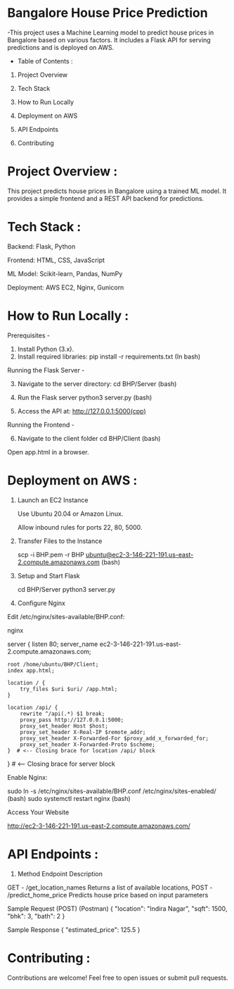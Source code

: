 # Bangalore House Price Prediction
-This project uses a Machine Learning model to predict house prices in Bangalore based on various factors. It includes a Flask API for serving predictions and is deployed on AWS.

* Table of Contents :
1) Project Overview

2) Tech Stack

3) How to Run Locally

4) Deployment on AWS

5) API Endpoints

6) Contributing

# Project Overview :
This project predicts house prices in Bangalore using a trained ML model. It provides a simple frontend and a REST API backend for predictions.

# Tech Stack :
Backend: Flask, Python

Frontend: HTML, CSS, JavaScript

ML Model: Scikit-learn, Pandas, NumPy

Deployment: AWS EC2, Nginx, Gunicorn

# How to Run Locally :
  
Prerequisites -

1) Install Python (3.x).
2) Install required libraries:
pip install -r requirements.txt (In bash)

Running the Flask Server - 

3) Navigate to the server directory:
cd BHP/Server (bash)

4) Run the Flask server
python3 server.py (bash)

5) Access the API at:
http://127.0.0.1:5000(cpp)

Running the Frontend -

6) Navigate to the client folder
cd BHP/Client (bash)

Open app.html in a browser.

# Deployment on AWS :
  
1) Launch an EC2 Instance

    Use Ubuntu 20.04 or Amazon Linux.

    Allow inbound rules for ports 22, 80, 5000.

2) Transfer Files to the Instance

    scp -i BHP.pem -r BHP ubuntu@ec2-3-146-221-191.us-east-2.compute.amazonaws.com (bash)

3) Setup and Start Flask

    cd BHP/Server
    python3 server.py
  
4) Configure Nginx

  Edit /etc/nginx/sites-available/BHP.conf:

nginx

server {
    listen 80;
    server_name ec2-3-146-221-191.us-east-2.compute.amazonaws.com;

    root /home/ubuntu/BHP/Client;
    index app.html;

    location / {
        try_files $uri $uri/ /app.html;
    }

    location /api/ {
        rewrite ^/api(.*) $1 break;
        proxy_pass http://127.0.0.1:5000;
        proxy_set_header Host $host;
        proxy_set_header X-Real-IP $remote_addr;
        proxy_set_header X-Forwarded-For $proxy_add_x_forwarded_for;
        proxy_set_header X-Forwarded-Proto $scheme;
    }  # <-- Closing brace for location /api/ block
}  # <-- Closing brace for server block   

Enable Nginx:

sudo ln -s /etc/nginx/sites-available/BHP.conf /etc/nginx/sites-enabled/ (bash)
sudo systemctl restart nginx (bash)

Access Your Website

http://ec2-3-146-221-191.us-east-2.compute.amazonaws.com/

# API Endpoints :

1) Method	Endpoint	Description

GET	- /get_location_names	Returns a list of available locations,
POST	- /predict_home_price	Predicts house price based on input parameters

Sample Request (POST)
(Postman)
{ 
    "location": "Indira Nagar",
    "sqft": 1500,
    "bhk": 3,
    "bath": 2
}

Sample Response
{
    "estimated_price": 125.5
}

# Contributing :

Contributions are welcome! Feel free to open issues or submit pull requests.

